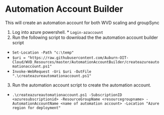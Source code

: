  # Automation Account Builder
 This will create an automation account for both WVD scaling and groupSync

  1. Log into azure powershell.
    * `Login-azaccount` 
  1. Run the following script to download the the automation account builder script
   * `Set-Location -Path "c:\temp"`
   * `$uri = "https://raw.githubusercontent.com/Auburn-OIT-      Cloud/WVD_Resources/master/AutomationAccountBuilder/createazureautomationaccount.ps1"` 
   * `Invoke-WebRequest -Uri $uri -OutFile ".\createazureautomationaccount.ps1"`
  3. Run the automation account script to create the automation account. 
  * `.\createazureautomationaccount.ps1 -SubscriptionID <azuresubscriptionid> -ResourceGroupName <resourcegroupname> -AutomationAccountName <name of automation account> -Location "Azure region for deployment"`

